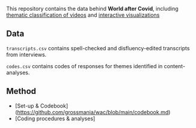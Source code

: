 This repository contains the data behind **World after Covid**, including [thematic classification of videos](https://worldaftercovid.info/) and [interactive visualizations](http://igorgrossmann.com/wac)

## Data

`transcripts.csv` contains spell-checked and disfluency-edited transcripts from interviews.

`codes.csv` contains codes of responses for themes identified in content-analyses.

## Method

* [Set-up & Codebook] (https://github.com/grossmania/wac/blob/main/codebook.md)
* [Coding procedures & analyses]
